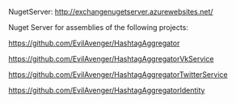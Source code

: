 NugetServer: http://exchangenugetserver.azurewebsites.net/

Nuget Server for assemblies of the following projects:

https://github.com/EvilAvenger/HashtagAggregator

https://github.com/EvilAvenger/HashtagAggregatorVkService

https://github.com/EvilAvenger/HashtagAggregatorTwitterService

https://github.com/EvilAvenger/HashtagAggregatorIdentity


